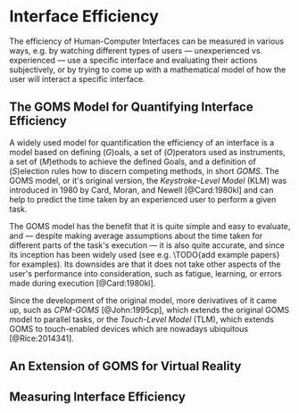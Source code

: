 # Interface Efficiency

The efficiency of Human-Computer Interfaces can be measured in various ways, e.g. by watching different types of users — unexperienced vs. experienced — use a specific interface and evaluating their actions subjectively, or by trying to come up with a mathematical model of how the user will interact a specific interface. 

## The GOMS Model for Quantifying Interface Efficiency

A widely used model for quantification the efficiency of an interface is a model based on defining (_G_)oals, a set of (_O_)perators used as instruments, a set of (_M_)ethods to achieve the defined Goals, and a definition of (_S_)election rules how to discern competing methods, in short _GOMS_. The GOMS model, or it's original version, the _Keystroke-Level Model_ (KLM) was introduced in 1980 by Card, Moran, and Newell [@Card:1980kl] and can help to predict the time taken by an experienced user to perform a given task.

The GOMS model has the benefit that it is quite simple and easy to evaluate, and — despite making average assumptions about the time taken for different parts of the task's execution — it is also quite accurate, and since its inception has been widely used (see e.g. \TODO{add example papers} for examples). Its downsides are that it does not take other aspects of the user's performance into consideration, such as fatigue, learning, or errors made during execution [@Card:1980kl].

Since the development of the original model, more derivatives of it came up, such as _CPM-GOMS_ [@John:1995cp], which extends the original GOMS model to parallel tasks, or the _Touch-Level Model_ (TLM), which extends GOMS to touch-enabled devices which are nowadays ubiquitous [@Rice:2014341].

## An Extension of GOMS for Virtual Reality

## Measuring Interface Efficiency



